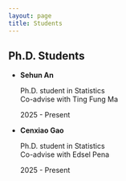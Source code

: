 ```yaml
---
layout: page
title: Students
---
```


## Ph.D. Students

- **Sehun An**
  
    Ph.D. student in Statistics <br/>
    Co-advise with Ting Fung Ma

    2025 - Present


- **Cenxiao Gao**
  
    Ph.D. student in Statistics<br/>
    Co-advise with Edsel Pena
  
    2025 - Present
